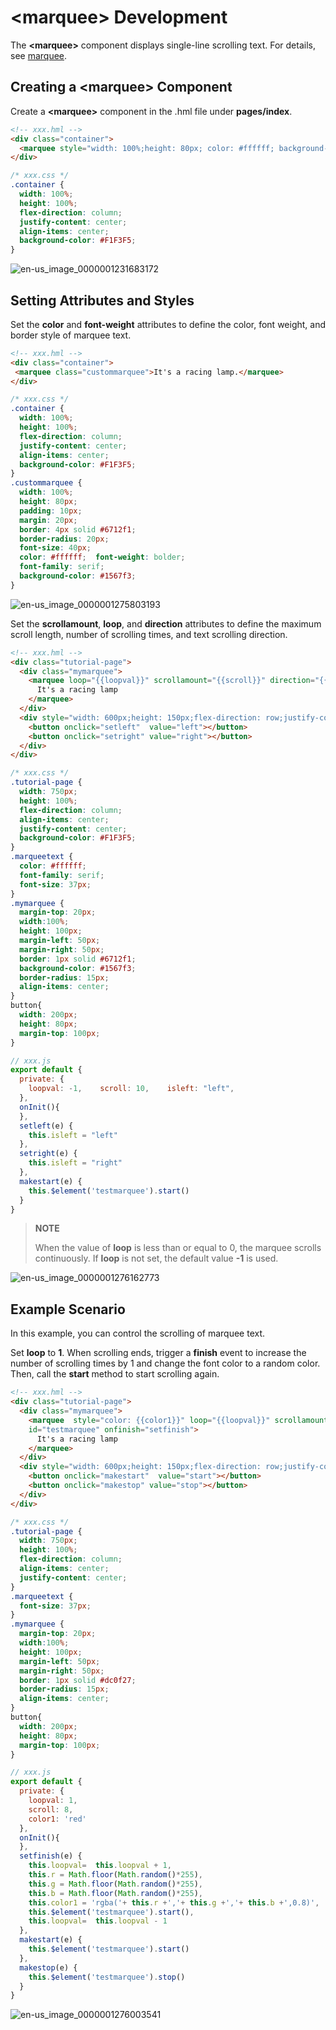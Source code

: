 # &lt;marquee&gt; Development


The **&lt;marquee&gt;** component displays single-line scrolling text. For details, see [marquee](../reference/arkui-js/js-components-basic-marquee.md).


## Creating a &lt;marquee&gt; Component

Create a **&lt;marquee&gt;** component in the .hml file under **pages/index**.


```html
<!-- xxx.hml -->
<div class="container">
  <marquee style="width: 100%;height: 80px; color: #ffffff; background-color: #0820ef;padding-left: 200px;">This is a marquee.</marquee>
</div>
```


```css
/* xxx.css */
.container {
  width: 100%;
  height: 100%;
  flex-direction: column;
  justify-content: center;
  align-items: center;
  background-color: #F1F3F5;
}
```

![en-us_image_0000001231683172](figures/en-us_image_0000001231683172.png)


## Setting Attributes and Styles

Set the **color** and **font-weight** attributes to define the color, font weight, and border style of marquee text.


```html
<!-- xxx.hml -->
<div class="container">
 <marquee class="custommarquee">It's a racing lamp.</marquee>
</div>
```


```css
/* xxx.css */
.container {
  width: 100%;
  height: 100%;
  flex-direction: column;
  justify-content: center;
  align-items: center;
  background-color: #F1F3F5;
}
.custommarquee {
  width: 100%;
  height: 80px;
  padding: 10px;
  margin: 20px;
  border: 4px solid #6712f1;
  border-radius: 20px;
  font-size: 40px;
  color: #ffffff;  font-weight: bolder;
  font-family: serif;
  background-color: #1567f3;
}
```

![en-us_image_0000001275803193](figures/en-us_image_0000001275803193.png)

Set the **scrollamount**, **loop**, and **direction** attributes to define the maximum scroll length, number of scrolling times, and text scrolling direction.


```html
<!-- xxx.hml -->
<div class="tutorial-page">
  <div class="mymarquee">
    <marquee loop="{{loopval}}" scrollamount="{{scroll}}" direction="{{isleft}}" class="marqueetext" id="testmarquee" onclick="makestart">
      It's a racing lamp
    </marquee>
  </div>
  <div style="width: 600px;height: 150px;flex-direction: row;justify-content: space-around;">
    <button onclick="setleft"  value="left"></button>
    <button onclick="setright" value="right"></button>
  </div>
</div>
```


```css
/* xxx.css */
.tutorial-page {
  width: 750px;
  height: 100%;
  flex-direction: column;
  align-items: center;
  justify-content: center;
  background-color: #F1F3F5;
}
.marqueetext {
  color: #ffffff;
  font-family: serif;
  font-size: 37px;
}
.mymarquee {
  margin-top: 20px;
  width:100%;
  height: 100px;
  margin-left: 50px;
  margin-right: 50px;
  border: 1px solid #6712f1;
  background-color: #1567f3;
  border-radius: 15px;
  align-items: center;
}
button{
  width: 200px;
  height: 80px;
  margin-top: 100px;
}
```


```js
// xxx.js
export default {
  private: {
    loopval: -1,    scroll: 10,    isleft: "left",
  },
  onInit(){
  },
  setleft(e) {
    this.isleft = "left"
  },
  setright(e) {
    this.isleft = "right"
  },
  makestart(e) {
    this.$element('testmarquee').start()
  }
}
```

> **NOTE**
>
> When the value of **loop** is less than or equal to 0, the marquee scrolls continuously. If **loop** is not set, the default value **-1** is used.

![en-us_image_0000001276162773](figures/en-us_image_0000001276162773.gif)


## Example Scenario

In this example, you can control the scrolling of marquee text.

Set **loop** to **1**. When scrolling ends, trigger a **finish** event to increase the number of scrolling times by 1 and change the font color to a random color. Then, call the **start** method to start scrolling again.


```html
<!-- xxx.hml -->
<div class="tutorial-page">
  <div class="mymarquee">
    <marquee  style="color: {{color1}}" loop="{{loopval}}" scrollamount="{{scroll}}" direction="{{isleft}}" class="marqueetext" 
    id="testmarquee" onfinish="setfinish">
      It's a racing lamp
    </marquee>
  </div>
  <div style="width: 600px;height: 150px;flex-direction: row;justify-content: space-around;">
    <button onclick="makestart"  value="start"></button>
    <button onclick="makestop" value="stop"></button>
  </div>
</div>
```


```css
/* xxx.css */
.tutorial-page {
  width: 750px;
  height: 100%;
  flex-direction: column;
  align-items: center;
  justify-content: center;
}
.marqueetext {
  font-size: 37px;
}
.mymarquee {
  margin-top: 20px;
  width:100%;
  height: 100px;
  margin-left: 50px;
  margin-right: 50px;
  border: 1px solid #dc0f27;
  border-radius: 15px;
  align-items: center;
}
button{
  width: 200px;
  height: 80px;
  margin-top: 100px;
}
```


```js
// xxx.js
export default {
  private: {
    loopval: 1,
    scroll: 8,
    color1: 'red'
  },
  onInit(){
  },
  setfinish(e) {
    this.loopval=  this.loopval + 1,
    this.r = Math.floor(Math.random()*255),
    this.g = Math.floor(Math.random()*255),
    this.b = Math.floor(Math.random()*255),
    this.color1 = 'rgba('+ this.r +','+ this.g +','+ this.b +',0.8)',
    this.$element('testmarquee').start(),
    this.loopval=  this.loopval - 1
  },
  makestart(e) {
    this.$element('testmarquee').start()
  },
  makestop(e) {
    this.$element('testmarquee').stop()
  }
}
```

![en-us_image_0000001276003541](figures/en-us_image_0000001276003541.gif)
